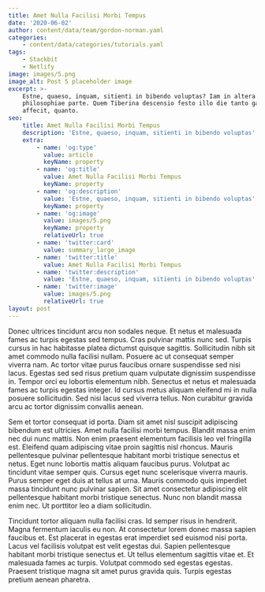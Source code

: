 ```yaml
---
title: Amet Nulla Facilisi Morbi Tempus
date: '2020-06-02'
author: content/data/team/gordon-norman.yaml
categories:
    - content/data/categories/tutorials.yaml
tags:
    - Stackbit
    - Netlify
image: images/5.png
image_alt: Post 5 placeholder image
excerpt: >-
    Estne, quaeso, inquam, sitienti in bibendo voluptas? Iam in altera
    philosophiae parte. Quem Tiberina descensio festo illo die tanto gaudio
    affecit, quanto.
seo:
    title: Amet Nulla Facilisi Morbi Tempus
    description: 'Estne, quaeso, inquam, sitienti in bibendo voluptas'
    extra:
        - name: 'og:type'
          value: article
          keyName: property
        - name: 'og:title'
          value: Amet Nulla Facilisi Morbi Tempus
          keyName: property
        - name: 'og:description'
          value: 'Estne, quaeso, inquam, sitienti in bibendo voluptas'
          keyName: property
        - name: 'og:image'
          value: images/5.png
          keyName: property
          relativeUrl: true
        - name: 'twitter:card'
          value: summary_large_image
        - name: 'twitter:title'
          value: Amet Nulla Facilisi Morbi Tempus
        - name: 'twitter:description'
          value: 'Estne, quaeso, inquam, sitienti in bibendo voluptas'
        - name: 'twitter:image'
          value: images/5.png
          relativeUrl: true
layout: post
---
```


Donec ultrices tincidunt arcu non sodales neque. Et netus et malesuada fames ac turpis egestas sed tempus. Cras pulvinar mattis nunc sed. Turpis cursus in hac habitasse platea dictumst quisque sagittis. Sollicitudin nibh sit amet commodo nulla facilisi nullam. Posuere ac ut consequat semper viverra nam. Ac tortor vitae purus faucibus ornare suspendisse sed nisi lacus. Egestas sed sed risus pretium quam vulputate dignissim suspendisse in. Tempor orci eu lobortis elementum nibh. Senectus et netus et malesuada fames ac turpis egestas integer. Id cursus metus aliquam eleifend mi in nulla posuere sollicitudin. Sed nisi lacus sed viverra tellus. Non curabitur gravida arcu ac tortor dignissim convallis aenean.

Sem et tortor consequat id porta. Diam sit amet nisl suscipit adipiscing bibendum est ultricies. Amet nulla facilisi morbi tempus. Blandit massa enim nec dui nunc mattis. Non enim praesent elementum facilisis leo vel fringilla est. Eleifend quam adipiscing vitae proin sagittis nisl rhoncus. Mauris pellentesque pulvinar pellentesque habitant morbi tristique senectus et netus. Eget nunc lobortis mattis aliquam faucibus purus. Volutpat ac tincidunt vitae semper quis. Cursus eget nunc scelerisque viverra mauris. Purus semper eget duis at tellus at urna. Mauris commodo quis imperdiet massa tincidunt nunc pulvinar sapien. Sit amet consectetur adipiscing elit pellentesque habitant morbi tristique senectus. Nunc non blandit massa enim nec. Ut porttitor leo a diam sollicitudin.

Tincidunt tortor aliquam nulla facilisi cras. Id semper risus in hendrerit. Magna fermentum iaculis eu non. At consectetur lorem donec massa sapien faucibus et. Est placerat in egestas erat imperdiet sed euismod nisi porta. Lacus vel facilisis volutpat est velit egestas dui. Sapien pellentesque habitant morbi tristique senectus et. Ut tellus elementum sagittis vitae et. Et malesuada fames ac turpis. Volutpat commodo sed egestas egestas. Praesent tristique magna sit amet purus gravida quis. Turpis egestas pretium aenean pharetra.
